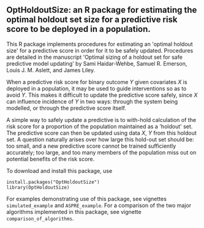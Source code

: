 ## OptHoldoutSize: an R package for estimating the optimal holdout set size for a predictive risk score to be deployed in a population.

This R package implements procedures for estimating an 'optimal holdout size' for a predictive score in order for it to be safely updated. Procedures are detailed in the manuscript 'Optimal sizing of a holdout set for safe predictive model updating' by Sami Haidar-Wehbe, Samuel R. Emerson, Louis J. M. Aslett, and James Liley.

When a predictive risk score for binary outcome $Y$ given covariates $X$ is deployed in a population, it may be used to guide interventions so as to avoid $Y$. This makes it difficult to update the predictive score safely, since $X$ can influence incidence of $Y$ in two ways: through the system being modelled, or through the predictive score itself. 

A simple way to safely update a predictive is to with-hold calculation of the risk score for a proportion of the population maintained as a 'holdout' set. The predictive score can then be updated using data $X$, $Y$ from this holdout set. A question naturally arises over how large this hold-out set should be: too small, and a new predictive score cannot be trained sufficiently accurately; too large, and too many members of the population miss out on potential benefits of the risk score.

To download and install this package, use

```
install.packages("OptHoldoutSize")
library(OptHoldoutSize)
```

For examples demonstrating use of this package, see vignettes ```simulated_example``` and ```ASPRE_example```. For a comparison of the two major algorithms implemented in this package, see vignette ```comparison_of_algorithms```.
